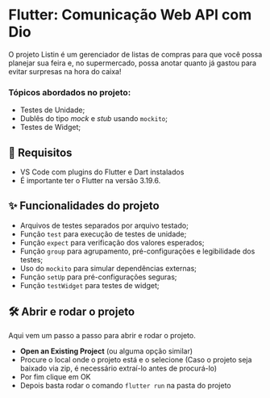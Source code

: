 # Flutter: Comunicação Web API com Dio

O projeto Listin é um gerenciador de listas de compras para que você possa planejar sua feira e, no supermercado, possa anotar quanto já gastou para evitar surpresas na hora do caixa!

### Tópicos abordados no projeto:

- Testes de Unidade;
- Dublês do tipo *mock* e *stub* usando `mockito`;
- Testes de Widget;

## 📑 Requisitos

- VS Code com plugins do Flutter e Dart instalados
- É importante ter o Flutter na versão 3.19.6.

## ✨ Funcionalidades do projeto

- Arquivos de testes separados por arquivo testado;
- Função `test` para execução de testes de unidade;
- Função `expect` para verificação dos valores esperados;
- Função `group` para agrupamento, pré-configurações e legibilidade dos testes;
- Uso do `mockito` para simular dependências externas;
- Função `setUp` para pré-configurações seguras;
- Função `testWidget` para testes de widget;

## 🛠️ Abrir e rodar o projeto

Aqui vem um passo a passo para abrir e rodar o projeto.

- **Open an Existing Project** (ou alguma opção similar)
- Procure o local onde o projeto está e o selecione (Caso o projeto seja baixado via zip, é necessário extraí-lo antes de procurá-lo)
- Por fim clique em OK
- Depois basta rodar o comando `flutter run` na pasta do projeto